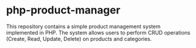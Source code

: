 # php-product-manager
This repository contains a simple product management system implemented in PHP. The system allows users to perform CRUD operations (Create, Read, Update, Delete) on products and categories.
